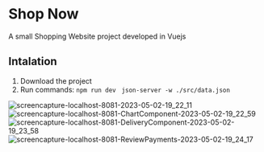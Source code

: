 # Shop Now
A small Shopping Website project developed in Vuejs

## Intalation
1. Download the project
2. Run commands:
```npm run dev```
``` json-server -w ./src/data.json```

![screencapture-localhost-8081-2023-05-02-19_22_11](https://user-images.githubusercontent.com/89931941/235726059-bf03c92a-f047-4cc4-8fc8-192841a78e5e.png)
![screencapture-localhost-8081-ChartComponent-2023-05-02-19_22_59](https://user-images.githubusercontent.com/89931941/235726128-d7a2263b-b6d8-45f4-a427-df6822ff61bd.png)
![screencapture-localhost-8081-DeliveryComponent-2023-05-02-19_23_58](https://user-images.githubusercontent.com/89931941/235726419-40fe1a19-b9ac-4207-84ce-f5e4825f8166.png)
![screencapture-localhost-8081-ReviewPayments-2023-05-02-19_24_17](https://user-images.githubusercontent.com/89931941/235726678-68d3f7f3-01f5-491c-86f8-0abf7fcf025e.png)
